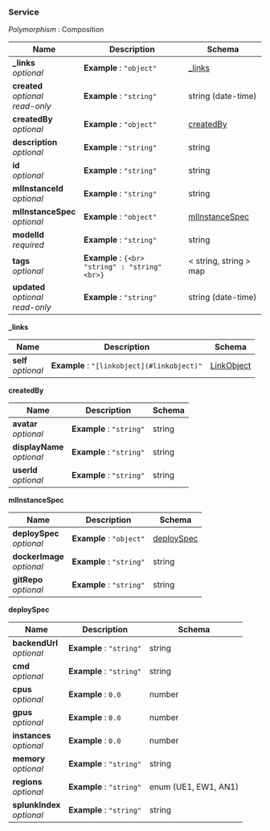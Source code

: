 
<a name="service"></a>
### Service
*Polymorphism* : Composition


|Name|Description|Schema|
|---|---|---|
|**_links**  <br>*optional*|**Example** : `"object"`|[_links](#service-links)|
|**created**  <br>*optional*  <br>*read-only*|**Example** : `"string"`|string (date-time)|
|**createdBy**  <br>*optional*|**Example** : `"object"`|[createdBy](#service-createdby)|
|**description**  <br>*optional*|**Example** : `"string"`|string|
|**id**  <br>*optional*|**Example** : `"string"`|string|
|**mlInstanceId**  <br>*optional*|**Example** : `"string"`|string|
|**mlInstanceSpec**  <br>*optional*|**Example** : `"object"`|[mlInstanceSpec](#service-mlinstancespec)|
|**modelId**  <br>*required*|**Example** : `"string"`|string|
|**tags**  <br>*optional*|**Example** : `{<br>  "string" : "string"<br>}`|< string, string > map|
|**updated**  <br>*optional*  <br>*read-only*|**Example** : `"string"`|string (date-time)|

<a name="service-links"></a>
**_links**

|Name|Description|Schema|
|---|---|---|
|**self**  <br>*optional*|**Example** : `"[linkobject](#linkobject)"`|[LinkObject](LinkObject.md#linkobject)|

<a name="service-createdby"></a>
**createdBy**

|Name|Description|Schema|
|---|---|---|
|**avatar**  <br>*optional*|**Example** : `"string"`|string|
|**displayName**  <br>*optional*|**Example** : `"string"`|string|
|**userId**  <br>*optional*|**Example** : `"string"`|string|

<a name="service-mlinstancespec"></a>
**mlInstanceSpec**

|Name|Description|Schema|
|---|---|---|
|**deploySpec**  <br>*optional*|**Example** : `"object"`|[deploySpec](#service-deployspec)|
|**dockerImage**  <br>*optional*|**Example** : `"string"`|string|
|**gitRepo**  <br>*optional*|**Example** : `"string"`|string|

<a name="service-deployspec"></a>
**deploySpec**

|Name|Description|Schema|
|---|---|---|
|**backendUrl**  <br>*optional*|**Example** : `"string"`|string|
|**cmd**  <br>*optional*|**Example** : `"string"`|string|
|**cpus**  <br>*optional*|**Example** : `0.0`|number|
|**gpus**  <br>*optional*|**Example** : `0.0`|number|
|**instances**  <br>*optional*|**Example** : `0.0`|number|
|**memory**  <br>*optional*|**Example** : `"string"`|string|
|**regions**  <br>*optional*|**Example** : `"string"`|enum (UE1, EW1, AN1)|
|**splunkIndex**  <br>*optional*|**Example** : `"string"`|string|



